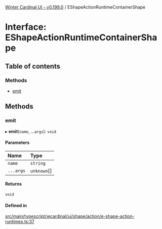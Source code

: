 [Winter Cardinal UI - v0.199.0](../index.md) / EShapeActionRuntimeContainerShape

# Interface: EShapeActionRuntimeContainerShape

## Table of contents

### Methods

- [emit](EShapeActionRuntimeContainerShape.md#emit)

## Methods

### emit

▸ **emit**(`name`, ...`args`): `void`

#### Parameters

| Name | Type |
| :------ | :------ |
| `name` | `string` |
| `...args` | `unknown`[] |

#### Returns

`void`

#### Defined in

[src/main/typescript/wcardinal/ui/shape/action/e-shape-action-runtimes.ts:37](https://github.com/winter-cardinal/winter-cardinal-ui/blob/v0.199.0/src/main/typescript/wcardinal/ui/shape/action/e-shape-action-runtimes.ts#L37)

